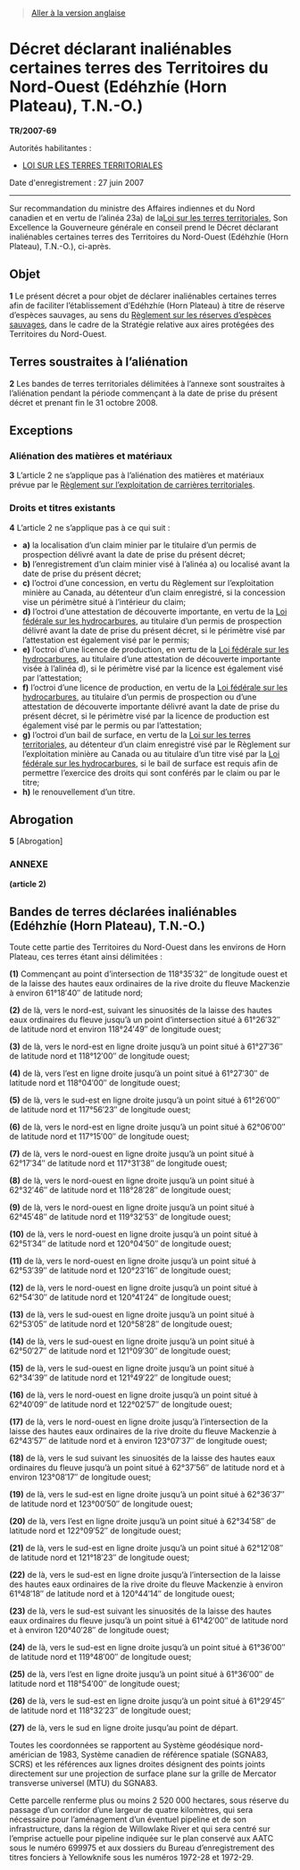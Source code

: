 > [Aller à la version anglaise](/en/Regulations/Statutory%20Instruments/2007/69.md)

# Décret déclarant inaliénables certaines terres des Territoires du Nord-Ouest (Edéhzhíe (Horn Plateau), T.N.-O.)

**TR/2007-69**

Autorités habilitantes : 
- [LOI SUR LES TERRES TERRITORIALES](/fr/Lois/Lois%20révisées%20du%20Canada/T/T-7.md)

Date d'enregistrement : 27 juin 2007

----------

Sur recommandation du ministre des Affaires indiennes et du Nord canadien et en vertu de l’alinéa 23a) de la[Loi sur les terres territoriales](/fr/Lois/Lois%20révisées%20du%20Canada/T/T-7.md), Son Excellence la Gouverneure générale en conseil prend le Décret déclarant inaliénables certaines terres des Territoires du Nord-Ouest (Edéhzhíe (Horn Plateau), T.N.-O.), ci-après.




## Objet


**1** Le présent décret a pour objet de déclarer inaliénables certaines terres afin de faciliter l’établissement d’Edéhzhíe (Horn Plateau) à titre de réserve d’espèces sauvages, au sens du [Règlement sur les réserves d’espèces sauvages](/fr/Règlements/Codification%20des%20règlements%20du%20Canada/1601-1700/C.R.C.,%20ch.%201609.md), dans le cadre de la Stratégie relative aux aires protégées des Territoires du Nord-Ouest.




## Terres soustraites à l’aliénation


**2** Les bandes de terres territoriales délimitées à l’annexe sont soustraites à l’aliénation pendant la période commençant à la date de prise du présent décret et prenant fin le 31 octobre 2008.




## Exceptions



### Aliénation des matières et matériaux


**3** L’article 2 ne s’applique pas à l’aliénation des matières et matériaux prévue par le [Règlement sur l’exploitation de carrières territoriales](/fr/Règlements/Codification%20des%20règlements%20du%20Canada/1501-1600/C.R.C.,%20ch.%201527.md).




### Droits et titres existants


**4** L’article 2 ne s’applique pas à ce qui suit :
- **a)** la localisation d’un claim minier par le titulaire d’un permis de prospection délivré avant la date de prise du présent décret;
- **b)** l’enregistrement d’un claim minier visé à l’alinéa a) ou localisé avant la date de prise du présent décret;
- **c)** l’octroi d’une concession, en vertu du Règlement sur l’exploitation minière au Canada, au détenteur d’un claim enregistré, si la concession vise un périmètre situé à l’intérieur du claim;
- **d)** l’octroi d’une attestation de découverte importante, en vertu de la [Loi fédérale sur les hydrocarbures](/fr/Lois/Lois%20du%20Canada/1985/ch.%2036%20(2e%20suppl.).md), au titulaire d’un permis de prospection délivré avant la date de prise du présent décret, si le périmètre visé par l’attestation est également visé par le permis;
- **e)** l’octroi d’une licence de production, en vertu de la [Loi fédérale sur les hydrocarbures](/fr/Lois/Lois%20du%20Canada/1985/ch.%2036%20(2e%20suppl.).md), au titulaire d’une attestation de découverte importante visée à l’alinéa d), si le périmètre visé par la licence est également visé par l’attestation;
- **f)** l’octroi d’une licence de production, en vertu de la [Loi fédérale sur les hydrocarbures](/fr/Lois/Lois%20du%20Canada/1985/ch.%2036%20(2e%20suppl.).md), au titulaire d’un permis de prospection ou d’une attestation de découverte importante délivré avant la date de prise du présent décret, si le périmètre visé par la licence de production est également visé par le permis ou par l’attestation;
- **g)** l’octroi d’un bail de surface, en vertu de la [Loi sur les terres territoriales](/fr/Lois/Lois%20révisées%20du%20Canada/T/T-7.md), au détenteur d’un claim enregistré visé par le Règlement sur l’exploitation minière au Canada ou au titulaire d’un titre visé par la [Loi fédérale sur les hydrocarbures](/fr/Lois/Lois%20du%20Canada/1985/ch.%2036%20(2e%20suppl.).md), si le bail de surface est requis afin de permettre l’exercice des droits qui sont conférés par le claim ou par le titre;
- **h)** le renouvellement d’un titre.




## Abrogation


**5** [Abrogation]




### **ANNEXE** 
**(article 2)**
## Bandes de terres déclarées inaliénables (Edéhzhíe (Horn Plateau), T.N.-O.)
Toute cette partie des Territoires du Nord-Ouest dans les environs de Horn Plateau, ces terres étant ainsi délimitées :


**(1)** Commençant au point d’intersection de 118°35′32″ de longitude ouest et de la laisse des hautes eaux ordinaires de la rive droite du fleuve Mackenzie à environ 61°18′40″ de latitude nord;


**(2)** de là, vers le nord-est, suivant les sinuosités de la laisse des hautes eaux ordinaires du fleuve jusqu’à un point d’intersection situé à 61°26′32″ de latitude nord et environ 118°24′49″ de longitude ouest;


**(3)** de là, vers le nord-est en ligne droite jusqu’à un point situé à 61°27′36″ de latitude nord et 118°12′00″ de longitude ouest;


**(4)** de là, vers l’est en ligne droite jusqu’à un point situé à 61°27′30″ de latitude nord et 118°04′00″ de longitude ouest;


**(5)** de là, vers le sud-est en ligne droite jusqu’à un point situé à 61°26′00″ de latitude nord et 117°56′23″ de longitude ouest;


**(6)** de là, vers le nord-est en ligne droite jusqu’à un point situé à 62°06′00″ de latitude nord et 117°15′00″ de longitude ouest;


**(7)** de là, vers le nord-ouest en ligne droite jusqu’à un point situé à 62°17′34″ de latitude nord et 117°31′38″ de longitude ouest;


**(8)** de là, vers le nord-ouest en ligne droite jusqu’à un point situé à 62°32′46″ de latitude nord et 118°28′28″ de longitude ouest;


**(9)** de là, vers le nord-ouest en ligne droite jusqu’à un point situé à 62°45′48″ de latitude nord et 119°32′53″ de longitude ouest;


**(10)** de là, vers le nord-ouest en ligne droite jusqu’à un point situé à 62°51′34″ de latitude nord et 120°04′50″ de longitude ouest;


**(11)** de là, vers le nord-ouest en ligne droite jusqu’à un point situé à 62°53′39″ de latitude nord et 120°23′16″ de longitude ouest;


**(12)** de là, vers le nord-ouest en ligne droite jusqu’à un point situé à 62°54′30″ de latitude nord et 120°41′24″ de longitude ouest;


**(13)** de là, vers le sud-ouest en ligne droite jusqu’à un point situé à 62°53′05″ de latitude nord et 120°58′28″ de longitude ouest;


**(14)** de là, vers le sud-ouest en ligne droite jusqu’à un point situé à 62°50′27″ de latitude nord et 121°09′30″ de longitude ouest;


**(15)** de là, vers le sud-ouest en ligne droite jusqu’à un point situé à 62°34′39″ de latitude nord et 121°49′22″ de longitude ouest;


**(16)** de là, vers le nord-ouest en ligne droite jusqu’à un point situé à 62°40′09″ de latitude nord et 122°02′57″ de longitude ouest;


**(17)** de là, vers le nord-ouest en ligne droite jusqu’à l’intersection de la laisse des hautes eaux ordinaires de la rive droite du fleuve Mackenzie à 62°43′57″ de latitude nord et à environ 123°07′37″ de longitude ouest;


**(18)** de là, vers le sud suivant les sinuosités de la laisse des hautes eaux ordinaires du fleuve jusqu’à un point situé à 62°37′56″ de latitude nord et à environ 123°08′17″ de longitude ouest;


**(19)** de là, vers le sud-est en ligne droite jusqu’à un point situé à 62°36′37″ de latitude nord et 123°00′50″ de longitude ouest;


**(20)** de là, vers l’est en ligne droite jusqu’à un point situé à 62°34′58″ de latitude nord et 122°09′52″ de longitude ouest;


**(21)** de là, vers le sud-est en ligne droite jusqu’à un point situé à 62°12′08″ de latitude nord et 121°18′23″ de longitude ouest;


**(22)** de là, vers le sud-est en ligne droite jusqu’à l’intersection de la laisse des hautes eaux ordinaires de la rive droite du fleuve Mackenzie à environ 61°48′18″ de latitude nord et à 120°44′14″ de longitude ouest;


**(23)** de là, vers le sud-est suivant les sinuosités de la laisse des hautes eaux ordinaires du fleuve jusqu’à un point situé à 61°42′00″ de latitude nord et à environ 120°40′28″ de longitude ouest;


**(24)** de là, vers le sud-est en ligne droite jusqu’à un point situé à 61°36′00″ de latitude nord et 119°48′00″ de longitude ouest;


**(25)** de là, vers l’est en ligne droite jusqu’à un point situé à 61°36′00″ de latitude nord et 118°54′00″ de longitude ouest;


**(26)** de là, vers le sud-est en ligne droite jusqu’à un point situé à 61°29′45″ de latitude nord et 118°32′23″ de longitude ouest;


**(27)** de là, vers le sud en ligne droite jusqu’au point de départ.


Toutes les coordonnées se rapportent au Système géodésique nord-américian de 1983, Système canadien de référence spatiale (SGNA83, SCRS) et les références aux lignes droites désignent des points joints directement sur une projection de surface plane sur la grille de Mercator transverse universel (MTU) du SGNA83.


Cette parcelle renferme plus ou moins 2 520 000 hectares, sous réserve du passage d’un corridor d’une largeur de quatre kilomètres, qui sera nécessaire pour l’aménagement d’un éventuel pipeline et de son infrastructure, dans la région de Willowlake River et qui sera centré sur l’emprise actuelle pour pipeline indiquée sur le plan conservé aux AATC sous le numéro 699975 et aux dossiers du Bureau d’enregistrement des titres fonciers à Yellowknife sous les numéros 1972-28 et 1972-29.



